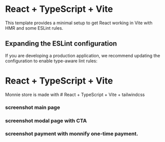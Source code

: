 # React + TypeScript + Vite

This template provides a minimal setup to get React working in Vite with HMR and some ESLint rules.


## Expanding the ESLint configuration

If you are developing a production application, we recommend updating the configuration to enable type-aware lint rules:


# React + TypeScript + Vite

Monnie store is made with # React + TypeScript + Vite + tailwindcss


### screenshot main page


### screenshot modal page with CTA 


### screenshot payment with monnify one-time payment.
